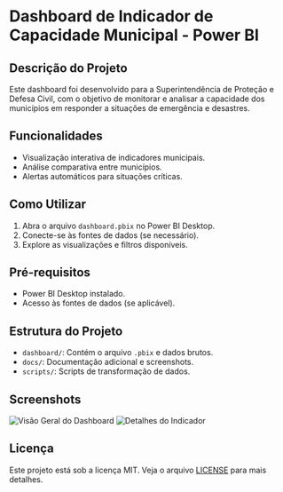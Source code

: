# Dashboard de Indicador de Capacidade Municipal - Power BI

## Descrição do Projeto
Este dashboard foi desenvolvido para a Superintendência de Proteção e Defesa Civil, com o objetivo de monitorar e analisar a capacidade dos municípios em responder a situações de emergência e desastres.

## Funcionalidades
- Visualização interativa de indicadores municipais.
- Análise comparativa entre municípios.
- Alertas automáticos para situações críticas.

## Como Utilizar
1. Abra o arquivo `dashboard.pbix` no Power BI Desktop.
2. Conecte-se às fontes de dados (se necessário).
3. Explore as visualizações e filtros disponíveis.

## Pré-requisitos
- Power BI Desktop instalado.
- Acesso às fontes de dados (se aplicável).

## Estrutura do Projeto
- `dashboard/`: Contém o arquivo `.pbix` e dados brutos.
- `docs/`: Documentação adicional e screenshots.
- `scripts/`: Scripts de transformação de dados.

## Screenshots
![Visão Geral do Dashboard](docs/screenshots/overview.png)
![Detalhes do Indicador](docs/screenshots/detalhes.png)

## Licença
Este projeto está sob a licença MIT. Veja o arquivo [LICENSE](LICENSE) para mais detalhes.

